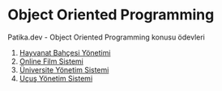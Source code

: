 # Object Oriented Programming
Patika.dev - Object Oriented Programming konusu ödevleri




1. [Hayvanat Bahçesi Yönetimi](https://github.com/semkrblt/objectOrientedProgramming/blob/main/hayvanatBahcesiYonetimi.png)
2. [Online Film Sistemi](https://github.com/semkrblt/objectOrientedProgramming/blob/main/onlineFilmSistemi.png)
3. [Üniversite Yönetim Sistemi](https://github.com/semkrblt/objectOrientedProgramming/blob/main/universiteYonetimSistemi.png)
4. [Uçuş Yönetim Sistemi](https://github.com/semkrblt/objectOrientedProgramming/blob/main/ucusYonetimSistemi.png)

